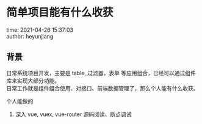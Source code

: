 # 简单项目能有什么收获

time: 2021-04-26 15:37:03  
author: heyunjiang

## 背景

日常系统项目开发，主要是 table, 过滤器，表单 等应用组合，已经可以通过组件库来实现大部分功能。  
日常工作就是组件组合使用、对接口、前端数据管理了，那么个人能有什么收获。

个人能做的  
1. 深入 vue, vuex, vue-router 源码阅读、断点调试

